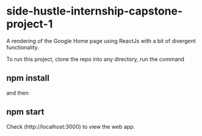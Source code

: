 # side-hustle-internship-capstone-project-1

A rendering of the Google Home page using ReactJs with a bit of divergent functionality.

To run this project, clone the repo into any directory, run the command

## npm install

and then

## npm start

Check (http://localhost:3000) to view the web app.
